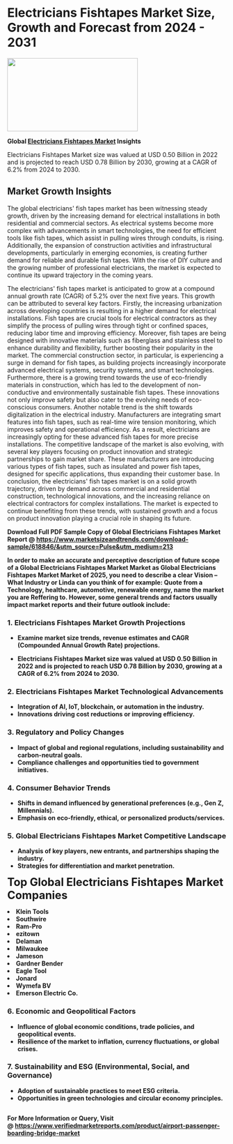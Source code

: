 <H1>Electricians Fishtapes Market Size, Growth and Forecast from 2024 - 2031</H1><img class="aligncenter size-medium wp-image-584254" src="https://thirdeyenews.in/wp-content/uploads/2024/09/Global-Market-Research-300x168.jpeg" alt="" width="300" height="168" /><p><strong>Global&nbsp;<a href="https://www.marketsizeandtrends.com/download-sample/618846/&amp;utm_source=Pulse&amp;utm_medium=213">Electricians Fishtapes Market</a> Insights</strong></p><p>Electricians Fishtapes Market size was valued at USD 0.50 Billion in 2022 and is projected to reach USD 0.78 Billion by 2030, growing at a CAGR of 6.2% from 2024 to 2030.</p><p><h2>Market Growth Insights</h2> <p>The global electricians' fish tapes market has been witnessing steady growth, driven by the increasing demand for electrical installations in both residential and commercial sectors. As electrical systems become more complex with advancements in smart technologies, the need for efficient tools like fish tapes, which assist in pulling wires through conduits, is rising. Additionally, the expansion of construction activities and infrastructural developments, particularly in emerging economies, is creating further demand for reliable and durable fish tapes. With the rise of DIY culture and the growing number of professional electricians, the market is expected to continue its upward trajectory in the coming years.</p> <p><strong></strong></p> <p>The electricians' fish tapes market is anticipated to grow at a compound annual growth rate (CAGR) of 5.2% over the next five years. This growth can be attributed to several key factors. Firstly, the increasing urbanization across developing countries is resulting in a higher demand for electrical installations. Fish tapes are crucial tools for electrical contractors as they simplify the process of pulling wires through tight or confined spaces, reducing labor time and improving efficiency. Moreover, fish tapes are being designed with innovative materials such as fiberglass and stainless steel to enhance durability and flexibility, further boosting their popularity in the market. The commercial construction sector, in particular, is experiencing a surge in demand for fish tapes, as building projects increasingly incorporate advanced electrical systems, security systems, and smart technologies. Furthermore, there is a growing trend towards the use of eco-friendly materials in construction, which has led to the development of non-conductive and environmentally sustainable fish tapes. These innovations not only improve safety but also cater to the evolving needs of eco-conscious consumers. Another notable trend is the shift towards digitalization in the electrical industry. Manufacturers are integrating smart features into fish tapes, such as real-time wire tension monitoring, which improves safety and operational efficiency. As a result, electricians are increasingly opting for these advanced fish tapes for more precise installations. The competitive landscape of the market is also evolving, with several key players focusing on product innovation and strategic partnerships to gain market share. These manufacturers are introducing various types of fish tapes, such as insulated and power fish tapes, designed for specific applications, thus expanding their customer base. In conclusion, the electricians' fish tapes market is on a solid growth trajectory, driven by demand across commercial and residential construction, technological innovations, and the increasing reliance on electrical contractors for complex installations. The market is expected to continue benefiting from these trends, with sustained growth and a focus on product innovation playing a crucial role in shaping its future. <p><strong></p><p><span class=""><strong>Download Full PDF Sample Copy of Global Electricians Fishtapes Market Report</strong> @ <a href="https://www.marketsizeandtrends.com/download-sample/618846/&amp;utm_source=Pulse&amp;utm_medium=213" target="_blank">https://www.marketsizeandtrends.com/download-sample/618846/&amp;utm_source=Pulse&amp;utm_medium=213</a></span></p><p>In order to make an accurate and perceptive description of future scope of a Global&nbsp;Electricians Fishtapes Market Market as Global&nbsp;Electricians Fishtapes Market Market of 2025, you need to describe a clear Vision &ndash; What Industry or Linda can you think of for example: Quote from a Technology, healthcare, automotive, renewable energy, name the market you are Reffering to. However, some general trends and factors usually impact market reports and their future outlook include:</p><h3>1.&nbsp;<strong>Electricians Fishtapes Market Growth Projections</strong></h3><ul><li>Examine market size trends, revenue estimates and CAGR (Compounded Annual Growth Rate) projections.</li><li><p>Electricians Fishtapes Market size was valued at USD 0.50 Billion in 2022 and is projected to reach USD 0.78 Billion by 2030, growing at a CAGR of 6.2% from 2024 to 2030.</p></li></ul><h3>2.&nbsp;<strong>Electricians Fishtapes Market Technological Advancements</strong></h3><ul><li>Integration of AI, IoT, blockchain, or automation in the industry.</li><li>Innovations driving cost reductions or improving efficiency.</li></ul><h3>3.&nbsp;<strong>Regulatory and Policy Changes</strong></h3><ul><li>Impact of global and regional regulations, including sustainability and carbon-neutral goals.</li><li>Compliance challenges and opportunities tied to government initiatives.</li></ul><h3>4.&nbsp;<strong>Consumer Behavior Trends</strong></h3><ul><li>Shifts in demand influenced by generational preferences (e.g., Gen Z, Millennials).</li><li>Emphasis on eco-friendly, ethical, or personalized products/services.</li></ul><h3>5.&nbsp;<strong>Global Electricians Fishtapes Market Competitive Landscape</strong></h3><ul><li>Analysis of key players, new entrants, and partnerships shaping the industry.</li><li>Strategies for differentiation and market penetration.</li></ul><p data-pm-slice="1 1 []"><span style="color: inherit; font-family: inherit; font-size: 25px;">Top Global Electricians Fishtapes Market Companies</span></p><div class="" data-test-id=""><p><li>Klein Tools</li><li> Southwire</li><li> Ram-Pro</li><li> ezitown</li><li> Delaman</li><li> Milwaukee</li><li> Jameson</li><li> Gardner Bender</li><li> Eagle Tool</li><li> Jonard</li><li> Wymefa BV</li><li> Emerson Electric Co.</li></p></div><h3>6.&nbsp;<strong>Economic and Geopolitical Factors</strong></h3><ul><li>Influence of global economic conditions, trade policies, and geopolitical events.</li><li>Resilience of the market to inflation, currency fluctuations, or global crises.</li></ul><h3>7.&nbsp;<strong>Sustainability and ESG (Environmental, Social, and Governance)</strong></h3><ul><li>Adoption of sustainable practices to meet ESG criteria.</li><li>Opportunities in green technologies and circular economy principles.</li></ul><h2><strong style="font-size: 14px;">For More Information or Query, Visit @&nbsp;</strong><a style="background-color: #ffffff; font-size: 14px;" href="https://www.marketsizeandtrends.com/report/electricians-fishtapes-market/" target="_blank">https://www.verifiedmarketreports.com/product/airport-passenger-boarding-bridge-market</a></h2>
